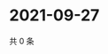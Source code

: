 # 2021-09-27

共 0 条

<!-- BEGIN WEIBO -->
<!-- 最后更新时间 Mon Sep 27 2021 22:17:28 GMT+0800 (China Standard Time) -->

<!-- END WEIBO -->
